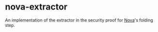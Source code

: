 # nova-extractor

An implementation of the extractor in the security proof for [Nova](https://github.com/microsoft/nova)'s folding step.
